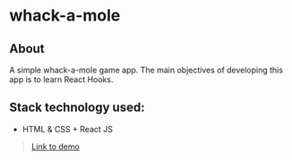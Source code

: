 # whack-a-mole

## About
A simple whack-a-mole game app. The main objectives of developing this app is to learn React Hooks.
## Stack technology used:
* HTML & CSS + React JS

> [Link to demo](https://anassasp.github.io/whack-a-mole/)



